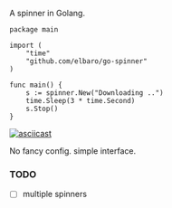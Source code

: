 A spinner in Golang.

```
package main

import (
    "time"
    "github.com/elbaro/go-spinner"
)

func main() {
    s := spinner.New("Downloading ..")
    time.Sleep(3 * time.Second)
    s.Stop()
}
```

[![asciicast](https://asciinema.org/a/MIvlqqIpgtwcZDsuWT1QQs79k.png)](https://asciinema.org/a/MIvlqqIpgtwcZDsuWT1QQs79k)


No fancy config. simple interface.

### TODO
- [ ] multiple spinners
